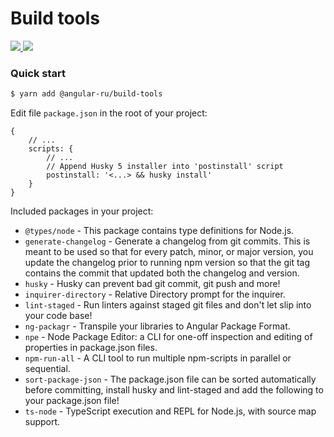 # Build tools

<p>
  <a href="https://badge.fury.io/js/%40angular-ru%2Fbuild-tools">
    <img src="https://badge.fury.io/js/%40angular-ru%2Fbuild-tools.svg" />
  </a>
  <a href="https://npm-stat.com/charts.html?package=%40angular-ru%2Fbuild-tools&from=2019-09-01">
    <img src="https://img.shields.io/npm/dw/@angular-ru/build-tools" />
  </a>
</p>

### Quick start

```bash
$ yarn add @angular-ru/build-tools
```

Edit file `package.json` in the root of your project:

```json5
{
    // ...
    scripts: {
        // ...
        // Append Husky 5 installer into 'postinstall' script
        postinstall: '<...> && husky install'
    }
}
```

Included packages in your project:

-   `@types/node` - This package contains type definitions for Node.js.
-   `generate-changelog` - Generate a changelog from git commits. This is meant to be used so that for every patch,
    minor, or major version, you update the changelog prior to running npm version so that the git tag contains the
    commit that updated both the changelog and version.
-   `husky` - Husky can prevent bad git commit, git push and more!
-   `inquirer-directory` - Relative Directory prompt for the inquirer.
-   `lint-staged` - Run linters against staged git files and don't let slip into your code base!
-   `ng-packagr` - Transpile your libraries to Angular Package Format.
-   `npe` - Node Package Editor: a CLI for one-off inspection and editing of properties in package.json files.
-   `npm-run-all` - A CLI tool to run multiple npm-scripts in parallel or sequential.
-   `sort-package-json` - The package.json file can be sorted automatically before committing, install husky and
    lint-staged and add the following to your package.json file!
-   `ts-node` - TypeScript execution and REPL for Node.js, with source map support.
